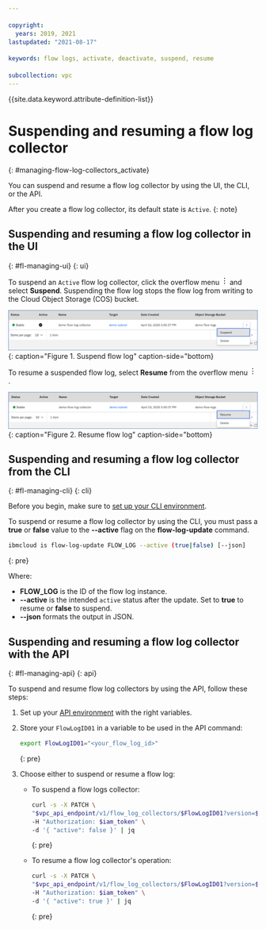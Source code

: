 ```yaml
---

copyright:
  years: 2019, 2021
lastupdated: "2021-08-17"

keywords: flow logs, activate, deactivate, suspend, resume

subcollection: vpc
---
```


{{site.data.keyword.attribute-definition-list}}

# Suspending and resuming a flow log collector
{: #managing-flow-log-collectors_activate}

You can suspend and resume a flow log collector by using the UI, the CLI, or the API.

After you create a flow log collector, its default state is `Active`.
{: note}

## Suspending and resuming a flow log collector in the UI
{: #fl-managing-ui}
{: ui}

To suspend an `Active` flow log collector, click the overflow menu ![overflow menu](images/overflow.png) and select **Suspend**. Suspending the flow log stops the flow log from writing to the Cloud Object Storage (COS) bucket.  

![Suspend](/images/flow-log-suspend.png){: caption="Figure 1. Suspend flow log" caption-side="bottom}

To resume a suspended flow log, select **Resume** from the overflow menu ![overflow menu](images/overflow.png).

![Resume](/images/flow-log-resume.png){: caption="Figure 2. Resume flow log" caption-side="bottom}

## Suspending and resuming a flow log collector from the CLI
{: #fl-managing-cli}
{: cli}

Before you begin, make sure to [set up your CLI environment](/docs/vpc?topic=vpc-infrastructure-cli-plugin-vpc-reference).

To suspend or resume a flow log collector by using the CLI, you must pass a **true** or **false** value to the **--active** flag on the **flow-log-update** command.

```sh
ibmcloud is flow-log-update FLOW_LOG --active (true|false) [--json]
```
{: pre}

Where:

* **FLOW_LOG** is the ID of the flow log instance.
* **--active** is the intended `active` status after the update. Set to **true** to resume or **false** to suspend.
* **--json** formats the output in JSON.

## Suspending and resuming a flow log collector with the API
{: #fl-managing-api}
{: api}

To suspend and resume flow log collectors by using the API, follow these steps:

1. Set up your [API environment](/docs/vpc?topic=vpc-set-up-environment#api-prerequisites-setup) with the right variables.
1. Store your `FlowLogID01` in a variable to be used in the API command:

   ```sh
   export FlowLogID01="<your_flow_log_id>"
   ```
   {: pre}
    
1. Choose either to suspend or resume a flow log:

   * To suspend a flow logs collector:
   
      ```sh
      curl -s -X PATCH \
      "$vpc_api_endpoint/v1/flow_log_collectors/$FlowLogID01?version=$api_version&generation=2" \
      -H "Authorization: $iam_token" \
      -d '{ "active": false }' | jq
      ```
      {: pre}

   * To resume a flow log collector's operation:
   
      ```sh
      curl -s -X PATCH \
      "$vpc_api_endpoint/v1/flow_log_collectors/$FlowLogID01?version=$api_version&generation=2" \
      -H "Authorization: $iam_token" \
      -d '{ "active": true }' | jq
      ```
      {: pre}
